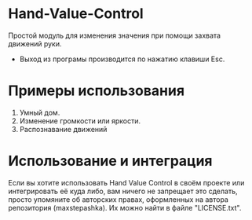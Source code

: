 # Hand-Value-Control
Простой модуль для изменения значения при помощи захвата движений руки.
* Выход из програмы производится по нажатию клавиши Esc.
# Примеры использования
1) Умный дом.
2) Изменение громкости или яркости.
3) Распознавание движений
# Использование и интеграция
Если вы хотите использовать Hand Value Control в своём проекте или интегрировать её куда либо, вам ничего не запрещает это сделать, просто упомяните об авторских правах, оформленных на автора репозитория (maxstepashka). Их можно найти в файле "LICENSE.txt".